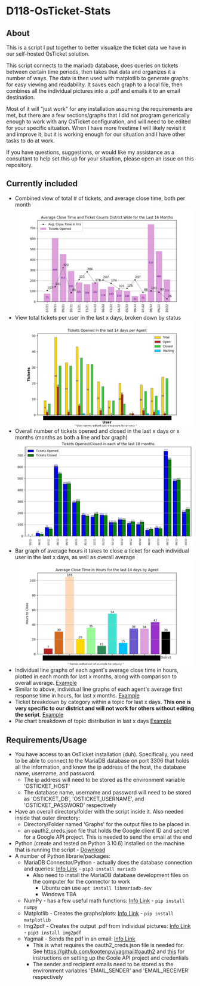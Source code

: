 # D118-OsTicket-Stats

## About

This is a script I put together to better visualize the ticket data we have in our self-hosted OsTicket solution.  

This script connects to the mariadb database, does queries on tickets between certain time periods, then takes that data and organizes it a number of ways. The data is then used with matplotlib to generate graphs for easy viewing and readability. It saves each graph to a local file, then combines all the individual pictures into a .pdf and emails it to an email destination.  

Most of it will "just work" for any installation assuming the requirements are met, but there are a few sections/graphs that I did not program generically enough to work with any OsTicket configuration, and will need to be edited for your specific situation. When I have more freetime I will likely revisit it and improve it, but it is working enough for our situation and I have other tasks to do at work.  

If you have questions, suggestions, or would like my assistance as a consultant to help set this up for your situation, please open an issue on this repository.

## Currently included

- Combined view of total # of tickets, and average close time, both per month
 ![Screenshot](https://github.com/Philip-Greyson/D118-OsTicket-Stats/blob/main/Examples/Combined%20Ticket%20Count%20and%20Avg%20Close%20Time.jpg?raw=true) 
- View total tickets per user in the last x days, broken down by status
 ![Screenshot](https://github.com/Philip-Greyson/D118-OsTicket-Stats/blob/main/Examples/Tickets%20Per%20Agent%20For%20Last%2014%20days.jpg?raw=true)
- Overall number of tickets opened and closed in the last x days or x months (months as both a line and bar graph)
 ![Screenshot](https://github.com/Philip-Greyson/D118-OsTicket-Stats/blob/main/Examples/Overall%20Tickets%20For%20Last%2018%20months%20Bar.jpg?raw=true)
- Bar graph of average hours it takes to close a ticket for each individual user in the last x days, as well as overall average
 ![Screenshot](https://github.com/Philip-Greyson/D118-OsTicket-Stats/blob/main/Examples/AvgCloseTimeByAgent-14.jpg?raw=true)
- Individual line graphs of each agent's average close time in hours, plotted in each month for last x months, along with comparison to overall average. [Example](https://github.com/Philip-Greyson/D118-OsTicket-Stats/blob/main/Examples/1-PhilipCloseTimePerMonth.jpg?raw=true)
- Similar to above, individual line graphs of each agent's average first response time in hours, for last x months. [Example](https://github.com/Philip-Greyson/D118-OsTicket-Stats/blob/main/Examples/1-PhilipResponseTimePerMonth.jpg?raw=true)
- Ticket breakdown by category within a topic for last x days. **This one is very specific to our district and will not work for others without editing the script**. [Example](https://github.com/Philip-Greyson/D118-OsTicket-Stats/blob/main/Examples/Student%20Tickets%20By%20Category%20For%20Last%2060%20days.jpg?raw=true)
- Pie chart breakdown of topic distribution in last x days [Example](https://github.com/Philip-Greyson/D118-OsTicket-Stats/blob/main/Examples/Tickets%20by%20Topic%20Breakdown%20For%20Last%2090%20days%20Pie.jpg?raw=true)

## Requirements/Usage

- You have access to an OsTicket installation (duh). Specifically, you need to be able to connect to the MariaDB database on port 3306 that holds all the information, and know the ip address of the host, the database name, username, and password.
  - The ip address will need to be stored as the environment variable 'OSTICKET_HOST'
  - The database name, username and password will need to be stored as 'OSTICKET_DB', 'OSTICKET_USERNAME', and 'OSTICKET_PASSWORD' respectively
- Have an overall directory/folder with the script inside it. Also needed inside that outer directory:
  - Directory/Folder named 'Graphs' for the output files to be placed in.
  - an oauth2_creds.json file that holds the Google client ID and secret for a Google API project. This is needed to send the email at the end
- Python (create and tested on Python 3.10.6) installed on the machine that is running the script - [Download](https://www.python.org/downloads/release/python-3106/)
- A number of Python librarie/packages:
  - MariaDB Connector/Python - actually does the database connection and queries: [Info Link](https://mariadb.com/resources/blog/how-to-connect-python-programs-to-mariadb/) - `pip3 install mariadb`
    - Also need to install the MariaDB database development files on the computer for the connector to work
      - Ubuntu can use `apt install libmariadb-dev`
      - Windows TBA
  - NumPy - has a few useful math functions: [Info Link](https://numpy.org/install/) - `pip install numpy`
  - Matplotlib - Creates the graphs/plots: [Info Link](https://matplotlib.org/) - `pip install matplotlib`
  - Img2pdf - Creates the output .pdf from individual pictures: [Info Link](https://pypi.org/project/img2pdf/) - `pip3 install img2pdf`
  - Yagmail - Sends the pdf in an email: [Info Link](https://pypi.org/project/yagmail/)
    - This is what requires the oauth2_creds.json file is needed for. See <https://github.com/kootenpv/yagmail#oauth2> and [this](https://blog.macuyiko.com/post/2016/how-to-send-html-mails-with-oauth2-and-gmail-in-python.html) for instructions on setting up the Goole API project and credentials
    - The sender and recipient emails need to be stored as the environment variables 'EMAIL_SENDER' and 'EMAIL_RECEIVER' respectively